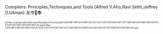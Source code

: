 Compilers: Principles,Techniques,and Tools (Alfred V.Aho,Ravi Sethi,Jeffrey D.Ullman)  龙书🐲📚

<img src="https://p.ipic.vip/rpl2mr.jpg" alt="https://upload.wikimedia.org/wikipedia/zh/thumb/a/a8/%E9%BE%99%E4%B9%A6%E7%AC%AC%E4%BA%8C%E7%89%88%E4%B8%AD%E6%96%87%E5%B0%81%E9%9D%A2.jpg/220px-%E9%BE%99%E4%B9%A6%E7%AC%AC%E4%BA%8C%E7%89%88%E4%B8%AD%E6%96%87%E5%B0%81%E9%9D%A2.jpg" style="zoom:50%;" />